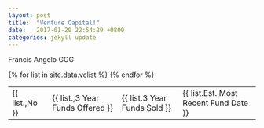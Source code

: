 ```yaml
---
layout: post
title:  "Venture Capital!"
date:   2017-01-20 22:54:29 +0800
categories: jekyll update
---
```


Francis Angelo GGG

<table>
{% for list in site.data.vclist %}
  <tr>
   <td>
        {{ list.,No }}
    </td>
    <td>
        {{ list.,3 Year Funds Offered }}
    </td>
    <td>
        {{ list.3 Year Funds Sold }}
    </td>
    <td>
        {{ list.Est. Most Recent Fund Date }}
    </td>
  </tr>
{% endfor %}
</table>
